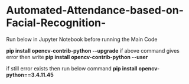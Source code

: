 # Automated-Attendance-based-on-Facial-Recognition-

Run below in Jupyter Notebook before running the Main Code

**pip install opencv-contrib-python --upgrade**
if above command gives error then write
**pip install opencv-contrib-python --user**

if still error exists then run below command
**pip install opencv-python==3.4.11.45**

